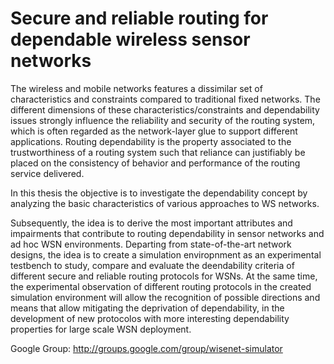 # Secure and reliable routing for dependable wireless sensor networks #

The wireless and mobile networks features a dissimilar set of characteristics and constraints compared to traditional fixed networks. The different dimensions of these characteristics/constraints and dependability issues strongly influence the reliability and security of the routing system, which is often regarded as the network-layer glue to support different applications. Routing dependability is the property associated to the trustworthiness of a routing system such that reliance can justifiably be placed on the consistency of behavior and performance of the routing service delivered.

In this thesis the objective is to investigate the dependability concept by analyzing the basic characteristics of various approaches to WS networks.

Subsequently, the idea is to derive the most important attributes and impairments that contribute to routing dependability in sensor networks and ad hoc WSN environments. Departing from state-of-the-art network designs, the idea is to create a simulation enviropnment as an experimental testbench to study, compare and evaluate the deendability criteria of different secure and reliable routing protocols for WSNs. At the same time, the experimental observation of different routing protocols in the created simulation environment will allow the recognition of possible directions and means that allow mitigating the deprivation of dependability, in the development of new protocolos with more interesting dependability properties for large scale WSN deployment.


Google Group: http://groups.google.com/group/wisenet-simulator